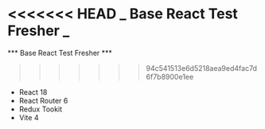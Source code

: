 <<<<<<< HEAD
**_ Base React Test Fresher _**
=======
*** Base React Test Fresher ***
>>>>>>> 94c541513e6d5218aea9ed4fac7d6f7b8900e1ee

- React 18
- React Router 6
- Redux Tookit
- Vite 4
